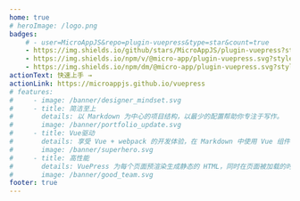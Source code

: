 ```yaml
---
home: true
# heroImage: /logo.png
badges:
    # - user=MicroAppJS&repo=plugin-vuepress&type=star&count=true
    - https://img.shields.io/github/stars/MicroAppJS/plugin-vuepress?style=social&logo=github
    - https://img.shields.io/npm/v/@micro-app/plugin-vuepress.svg?style=social&logo=npm
    - https://img.shields.io/npm/dm/@micro-app/plugin-vuepress.svg?style=social&logo=npm
actionText: 快速上手 →
actionLink: https://microappjs.github.io/vuepress
# features:
#     - image: /banner/designer_mindset.svg
#     - title: 简洁至上
#       details: 以 Markdown 为中心的项目结构，以最少的配置帮助你专注于写作。
#       image: /banner/portfolio_update.svg
#     - title: Vue驱动
#       details: 享受 Vue + webpack 的开发体验，在 Markdown 中使用 Vue 组件，同时可以使用 Vue 来开发自定义主题。
#       image: /banner/superhero.svg
#     - title: 高性能
#       details: VuePress 为每个页面预渲染生成静态的 HTML，同时在页面被加载的时候，将作为 SPA 运行。
#       image: /banner/good_team.svg
footer: true
---
```

<!--
::: warning
请确保你的 Node.js 版本 >= 8.6。
:::

```bash
# 安装 vuepress plugin
yarn add -D @micro-app/plugin-vuepress # 或者：npm install -D @micro-app/plugin-vuepress

# 新建一个 docs 文件夹
mkdir docs

# 新建一个 markdown 文件
echo '# Hello MicroApp VuePress!' > docs/README.md

# 开始写作
npx micro-app-vuepress dev docs
``` -->
